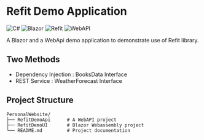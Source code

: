 # Refit Demo Application

![C#](https://img.shields.io/badge/C%23-blue)
![Blazor](https://img.shields.io/badge/Blazor-darkviolet)
![Refit](https://img.shields.io/badge/Refit-darkblue)
![WebAPI](https://img.shields.io/badge/WebAPI-lightgrey)

A Blazor and a WebApi demo application to demonstrate use of Refit library.

## Two Methods
- Dependency Injection : BooksData Interface
- REST Service : WeatherForecast Interface

## Project Structure
```
PersonalWebsite/
├── RefitDemoApi      # A WebAPI project
├── RefitDemoUI       # Blazor Webassembly project
└── README.md         # Project documentation
```

 
